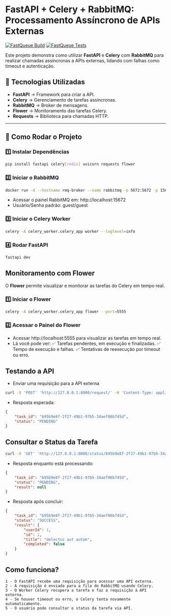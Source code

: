 # FastAPI + Celery + RabbitMQ: Processamento Assíncrono de APIs Externas

[![FastQueue Build](https://github.com/uadson/fastqueue/actions/workflows/fastqueue_build.yml/badge.svg)](https://github.com/uadson/fastqueue/actions/workflows/fastqueue_build.yml)
[![FastQueue Tests](https://github.com/uadson/fastqueue/actions/workflows/fastqueue_tests.yml/badge.svg)](https://github.com/uadson/fastqueue/actions/workflows/fastqueue_tests.yml)

Este projeto demonstra como utilizar **FastAPI** e **Celery** com **RabbitMQ** para realizar chamadas assíncronas a APIs externas, lidando com falhas como timeout e autenticação.

## 📌 Tecnologias Utilizadas
- **FastAPI** → Framework para criar a API.
- **Celery** → Gerenciamento de tarefas assíncronas.
- **RabbitMQ** → Broker de mensagens.
- **Flower** → Monitoramento das tarefas Celery.
- **Requests** → Biblioteca para chamadas HTTP.

---

## 🚀 Como Rodar o Projeto

### 1️⃣ Instalar Dependências
```bash
pip install fastapi celery[redis] uvicorn requests flower
```

### 2️⃣ Iniciar o RabbitMQ

```bash
docker run -d --hostname rmq-broker --name rabbitmq -p 5672:5672 -p 15672:15672 rabbitmq:management
```
* Acessar o painel RabbitMQ em: http://localhost:15672
* Usuário/Senha padrão: guest/guest

### 3️⃣ Iniciar o Celery Worker

```bash
celery -A celery_worker.celery_app worker --loglevel=info
```

### 4️⃣ Rodar FastAPI
```bash
fastapi dev
```

## Monitoramento com Flower

O **Flower** permite visualizar e monitorar as tarefas do Celery em tempo real. 


### 1️⃣ Iniciar o Flower
```bash
celery -A celery_worker.celery_app flower --port=5555
```

### 2️⃣ Acessar o Painel do Flower
* Acessar http://localhost:5555 para visualizar as tarefas em tempo real.
* Lá você pode ver: ✅ Tarefas pendentes, em execução e finalizadas.
✅ Tempo de execução e falhas.
✅ Tentativas de reexecução por timeout ou erro.


## Testando a API

* Enviar uma requisição para a API externa
```bash
curl -X 'POST' 'http://127.0.0.1:8000/request/' -H 'Content-Type: application/json' -d '{"url": "https://jsonplaceholder.typicode.com/todos/1", "token": "meu_token"}'
```

* Resposta esperada:
```JSON
{
    "task_id": "b95b9e8f-2f27-49b1-97b5-34aef06b745d",
    "status": "PENDING"
}
```

## Consultar o Status da Tarefa
```bash
curl -X 'GET' 'http://127.0.0.1:8000/status/b95b9e8f-2f27-49b1-97b5-34aef06b745d'
```

* Resposta enquanto está processando:
```JSON
{
    "task_id": "b95b9e8f-2f27-49b1-97b5-34aef06b745d",
    "status": "PENDING",
    "result": null
}
```

* Resposta após concluir:
```JSON
{
    "task_id": "b95b9e8f-2f27-49b1-97b5-34aef06b745d",
    "status": "SUCCESS",
    "result": {
        "userId": 1,
        "id": 1,
        "title": "delectus aut autem",
        "completed": false
    }
}
```

## Como funciona?

    1 - O FastAPI recebe uma requisição para acessar uma API externa.
    2 - A requisição é enviada para a fila do RabbitMQ usando Celery.
    3 - O Worker Celery recupera a tarefa e faz a requisição à API externa.
    4 - Se houver timeout ou erro, o Celery tenta novamente automaticamente.
    5 - O usuário pode consultar o status da tarefa via API.